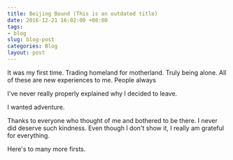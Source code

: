 ```yaml
---
title: Beijing Bound (This is an outdated title)
date: 2016-12-21 16:02:00 +08:00
tags:
- blog
slug: blog-post
categories: Blog
layout: post
---
```


It was my first time. Trading homeland for motherland. Truly being alone. All of these are new experiences to me.
People always 

I've never really properly explained why I decided to leave.









I wanted adventure.












Thanks to everyone who thought of me and bothered to be there. I never did deserve such kindness. Even though I don't show it, I really am grateful for everything.

Here's to many more firsts.

<div class="whitespace"></div>